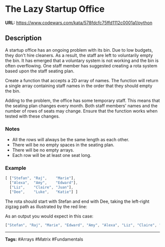 # The Lazy Startup Office

**URL:** https://www.codewars.com/kata/578fdcfc75ffd1112c0001a1/python

## Description

A startup office has an ongoing problem with its bin. Due to low budgets, they don't hire cleaners. As a result, the staff are left to voluntarily empty the bin. It has emerged that a voluntary system is not working and the bin is often overflowing. One staff member has suggested creating a rota system based upon the staff seating plan.

Create a function that accepts a 2D array of names. The function will return a single array containing staff names in the order that they should empty the bin.

Adding to the problem, the office has some temporary staff. This means that the seating plan changes every month. Both staff members' names and the number of rows of seats may change. Ensure that the function works when tested with these changes.

### Notes

- All the rows will always be the same length as each other.
- There will be no empty spaces in the seating plan.
- There will be no empty arrays.
- Each row will be at least one seat long.

### Example

```javascript
[ ["Stefan", "Raj",    "Marie"],
  ["Alexa",  "Amy",    "Edward"],
  ["Liz",    "Claire", "Juan"],
  ["Dee",    "Luke",   "Katie"] ]
```

The rota should start with Stefan and end with Dee, taking the left-right zigzag path as illustrated by the red line:

As an output you would expect in this case:

```javascript
["Stefan", "Raj", "Marie", "Edward", "Amy", "Alexa", "Liz", "Claire", "Juan", "Katie", "Luke", "Dee"]
```

---

**Tags:** #Arrays #Matrix #Fundamentals